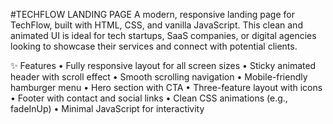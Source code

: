 #TECHFLOW LANDING PAGE
A modern, responsive landing page for TechFlow, built with HTML, CSS, and vanilla JavaScript. This clean and animated UI is ideal for tech startups, SaaS companies, or digital agencies looking to showcase their services and connect with potential clients.

✨ Features
	•	Fully responsive layout for all screen sizes
	•	Sticky animated header with scroll effect
	•	Smooth scrolling navigation
	•	Mobile-friendly hamburger menu
	•	Hero section with CTA
	•	Three-feature layout with icons
	•	Footer with contact and social links
	•	Clean CSS animations (e.g., fadeInUp)
	•	Minimal JavaScript for interactivity
